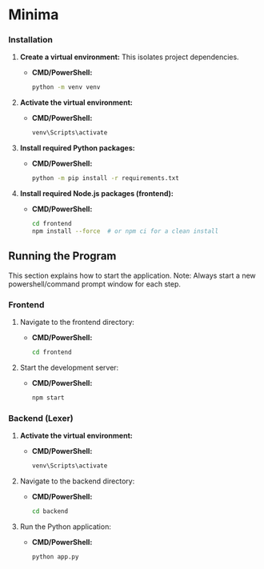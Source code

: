 # Minima

### Installation

1.  **Create a virtual environment:** This isolates project dependencies.

    *   **CMD/PowerShell:**
        ```bash
        python -m venv venv
        ```

2.  **Activate the virtual environment:**

    *   **CMD/PowerShell:**
        ```bash
        venv\Scripts\activate
        ```

3.  **Install required Python packages:**

    *   **CMD/PowerShell:**
        ```bash
        python -m pip install -r requirements.txt
        ```

4.  **Install required Node.js packages (frontend):**

    *   **CMD/PowerShell:**
        ```bash
        cd frontend
        npm install --force  # or npm ci for a clean install
        ```

## Running the Program

This section explains how to start the application. Note: Always start a new powershell/command prompt window for each step.

### Frontend

1.  Navigate to the frontend directory:

    *   **CMD/PowerShell:**
        ```bash
        cd frontend
        ```

2.  Start the development server:

    *   **CMD/PowerShell:**
        ```bash
        npm start
        ```

### Backend (Lexer)

1.  **Activate the virtual environment:**

    *   **CMD/PowerShell:**
        ```bash
        venv\Scripts\activate
        ```

2.  Navigate to the backend directory:

    *   **CMD/PowerShell:**
        ```bash
        cd backend
        ```

3.  Run the Python application:

    *   **CMD/PowerShell:**
        ```bash
        python app.py
        ```
